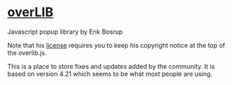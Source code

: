 [overLIB](http://www.bosrup.com/web/overlib/ "OverLIB")
=======

Javascript popup library by Erik Bosrup

Note that his [license](http://www.bosrup.com/web/overlib/?License) requires you to keep his copyright notice at the top of the overlib.js.

This is a place to store fixes and updates added by the community.    It is based on version 4.21 which seems to be what most people are using.

